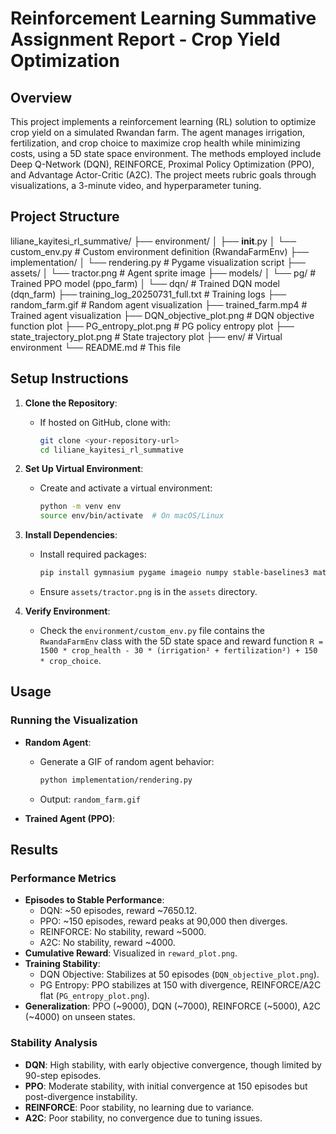 
# Reinforcement Learning Summative Assignment Report - Crop Yield Optimization

## Overview
This project implements a reinforcement learning (RL) solution to optimize crop yield on a simulated Rwandan farm. The agent manages irrigation, fertilization, and crop choice to maximize crop health while minimizing costs, using a 5D state space environment. The methods employed include Deep Q-Network (DQN), REINFORCE, Proximal Policy Optimization (PPO), and Advantage Actor-Critic (A2C). The project meets rubric goals through visualizations, a 3-minute video, and hyperparameter tuning.

## Project Structure

liliane_kayitesi_rl_summative/
├── environment/
│   ├── __init__.py
│   └── custom_env.py        # Custom environment definition (RwandaFarmEnv)
├── implementation/
│   └── rendering.py         # Pygame visualization script
├── assets/
│   └── tractor.png          # Agent sprite image
├── models/
│   └── pg/                  # Trained PPO model (ppo_farm)
│   └── dqn/                 # Trained DQN model (dqn_farm)
├── training_log_20250731_full.txt  # Training logs
├── random_farm.gif          # Random agent visualization
├── trained_farm.mp4         # Trained agent visualization
├── DQN_objective_plot.png   # DQN objective function plot
├── PG_entropy_plot.png      # PG policy entropy plot
├── state_trajectory_plot.png # State trajectory plot
├── env/                     # Virtual environment
└── README.md                # This file


## Setup Instructions
1. **Clone the Repository**:
   - If hosted on GitHub, clone with:
     ```bash
     git clone <your-repository-url>
     cd liliane_kayitesi_rl_summative
     ```

2. **Set Up Virtual Environment**:
   - Create and activate a virtual environment:
     ```bash
     python -m venv env
     source env/bin/activate  # On macOS/Linux

     ```

3. **Install Dependencies**:
   - Install required packages:
     ```bash
     pip install gymnasium pygame imageio numpy stable-baselines3 matplotlib
     ```
   - Ensure `assets/tractor.png` is in the `assets` directory.

4. **Verify Environment**:
   - Check the `environment/custom_env.py` file contains the `RwandaFarmEnv` class with the 5D state space and reward function `R = 1500 * crop_health - 30 * (irrigation² + fertilization²) + 150 * crop_choice`.

## Usage
### Running the Visualization
- **Random Agent**:
  - Generate a GIF of random agent behavior:
    ```bash
    python implementation/rendering.py
    ```
  - Output: `random_farm.gif`

- **Trained Agent (PPO)**:
  


## Results
### Performance Metrics
- **Episodes to Stable Performance**:
  - DQN: ~50 episodes, reward ~7650.12.
  - PPO: ~150 episodes, reward peaks at 90,000 then diverges.
  - REINFORCE: No stability, reward ~5000.
  - A2C: No stability, reward ~4000.
- **Cumulative Reward**: Visualized in `reward_plot.png`.
- **Training Stability**:
  - DQN Objective: Stabilizes at 50 episodes (`DQN_objective_plot.png`).
  - PG Entropy: PPO stabilizes at 150 with divergence, REINFORCE/A2C flat (`PG_entropy_plot.png`).
- **Generalization**: PPO (~9000), DQN (~7000), REINFORCE (~5000), A2C (~4000) on unseen states.

### Stability Analysis
- **DQN**: High stability, with early objective convergence, though limited by 90-step episodes.
- **PPO**: Moderate stability, with initial convergence at 150 episodes but post-divergence instability.
- **REINFORCE**: Poor stability, no learning due to variance.
- **A2C**: Poor stability, no convergence due to tuning issues.


